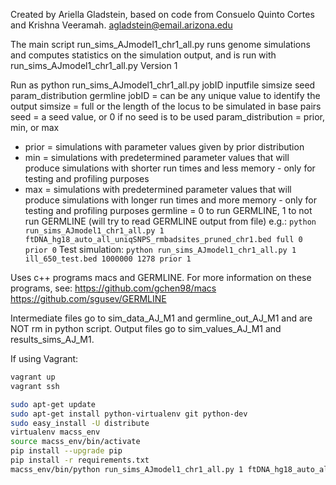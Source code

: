 Created by Ariella Gladstein, based on code from Consuelo Quinto Cortes and Krishna Veeramah.
agladstein@email.arizona.edu

The main script run_sims_AJmodel1_chr1_all.py runs genome simulations and computes statistics on the simulation output, and is run with run_sims_AJmodel1_chr1_all.py
Version 1


Run as
python run_sims_AJmodel1_chr1_all.py jobID inputfile simsize seed param_distribution germline
jobID = can be any unique value to identify the output
simsize = full or the length of the locus to be simulated in base pairs
seed = a seed value, or 0 if no seed is to be used
param_distribution = prior, min, or max
* prior = simulations with parameter values given by prior distribution
* min = simulations with predetermined parameter values that will produce simulations with shorter run times and less memory - only for testing and profiling purposes
* max = simulations with predetermined parameter values that will produce simulations with longer run times and more memory - only for testing and profiling purposes
germline = 0 to run GERMLINE, 1 to not run GERMLINE (will try to read GERMLINE output from file)
e.g.:
``python run_sims_AJmodel1_chr1_all.py 1 ftDNA_hg18_auto_all_uniqSNPS_rmbadsites_pruned_chr1.bed full 0 prior 0``
Test simulation:
``python run_sims_AJmodel1_chr1_all.py 1 ill_650_test.bed 1000000 1278 prior 1``

Uses c++ programs macs and GERMLINE. For more information on these programs, see:
https://github.com/gchen98/macs
https://github.com/sgusev/GERMLINE

Intermediate files go to sim_data_AJ_M1 and germline_out_AJ_M1 and are NOT rm in python script.
Output files go to sim_values_AJ_M1 and results_sims_AJ_M1.


If using Vagrant:

```bash
vagrant up
vagrant ssh
```

```bash
sudo apt-get update
sudo apt-get install python-virtualenv git python-dev
sudo easy_install -U distribute
virtualenv macss_env
source macss_env/bin/activate
pip install --upgrade pip
pip install -r requirements.txt
macss_env/bin/python run_sims_AJmodel1_chr1_all.py 1 ftDNA_hg18_auto_all_uniqSNPS_rmbadsites_pruned_chr1.bed full 0 prior 0
```